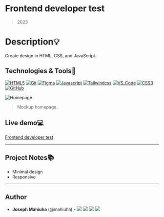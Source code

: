 # Frontend developer test

> 2023

# Description:bulb:

Create design in HTML, CSS, and JavaScript.

## Technologies & Tools:wrench:

[![HTML5](https://img.shields.io/badge/≡-HTML5-E34F26?&style=flat-square&logo=html5&labelColor=282828)](https://developer.mozilla.org/en-US/)
[![Git](https://img.shields.io/badge/≡-Git-F05032?logo=git&style=flat-square&labelColor=282828)](https://git-scm.com/)
[![Figma](https://img.shields.io/badge/≡-Figma-F24E1E?logo=Figma&style=flat-square&labelColor=282828)](https://www.figma.com/)
[![Javascript](https://img.shields.io/badge/≡-Javascript-F7DF1E?logo=javascript&style=flat-square&labelColor=282828)](https://git-scm.com/)
[![Tailwindcss](https://img.shields.io/badge/≡-Tailwindcss-06B6D4?&style=flat-square&logo=tailwindcss&labelColor=282828)](https://tailwindcss.com/)
[![VS_Code](https://img.shields.io/badge/≡-VS_Code-007ACC?logo=visual-studio-code&style=flat-square&logoColor=007ACC&labelColor=282828)](https://code.visualstudio.com/)
[![CSS3](https://img.shields.io/badge/≡-CSS3-1572B6?logo=CSS3&style=flat-square&logoColor=1572B6&labelColor=282828)](https://developer.mozilla.org/en-US/)
[![GitHub](https://img.shields.io/badge/≡-GitHub-181717?logo=GitHub&style=flat-square&labelColor=282828)](https://github.com/)

![Homepage](images/homepage.png)

> Mockup homepage.

## Live demo:computer:

[Frontend developer test](https://Mahiuha.github.io/frontend-developer-test/)

---

## Project Notes:books:

- Minimal design
- Responsive

---

## Author

- **Joseph Mahiuha** (@mahiuha) - [<img src="https://img.shields.io/badge/Portfolio-20d6fe.svg?&style=plastic"/>](https://mahiuha.com/)
  [<img src="https://img.shields.io/badge/Twitter-1DA1F2.svg?&style=plastic&logo=twitter&logoColor=white"/>](https://twitter.com/Joseph_Mahiuha)
  [<img src="https://img.shields.io/badge/Linkedin-0A66C2.svg?&style=plastic&logo=linkedin&logoColor=white"/>](https://www.linkedin.com/in/joseph-mahiuha-498a52162)
  [<img src="https://img.shields.io/badge/GitHub-181717.svg?&style=plastic&logo=github&logoColor=white"/>](https://github.com/Mahiuha)